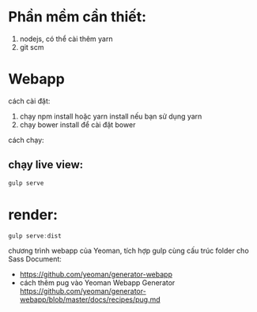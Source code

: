 # Phần mềm cần thiết:
1. nodejs, có thể cài thêm yarn
2. git scm


# Webapp
cách cài đặt:
1. chạy npm install hoặc yarn install nếu bạn sử dụng yarn
2. chạy bower install để cài đặt bower

cách chạy:
##   chạy live view:
```javascript
gulp serve
```
#   render:
```javascript
gulp serve:dist
```

chương trình webapp của Yeoman, tích hợp gulp cùng cấu trúc folder cho Sass
Document:
* https://github.com/yeoman/generator-webapp
* cách thêm pug vào Yeoman Webapp Generator
  https://github.com/yeoman/generator-webapp/blob/master/docs/recipes/pug.md
    


